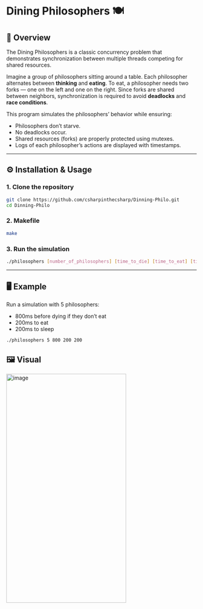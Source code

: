 # Dining Philosophers 🍽️

## 📖 Overview
The Dining Philosophers is a classic concurrency problem that demonstrates synchronization between multiple threads competing for shared resources.  

Imagine a group of philosophers sitting around a table. Each philosopher alternates between **thinking** and **eating**. To eat, a philosopher needs two forks — one on the left and one on the right. Since forks are shared between neighbors, synchronization is required to avoid **deadlocks** and **race conditions**.

This program simulates the philosophers’ behavior while ensuring:
- Philosophers don’t starve.
- No deadlocks occur.
- Shared resources (forks) are properly protected using mutexes.
- Logs of each philosopher’s actions are displayed with timestamps.

---

## ⚙️ Installation & Usage

### 1. Clone the repository
```bash
git clone https://github.com/csharpinthecsharp/Dinning-Philo.git
cd Dinning-Philo
```

### 2. Makefile
```bash
make
```

### 3. Run the simulation
```bash
./philosophers [number_of_philosophers] [time_to_die] [time_to_eat] [time_to_sleep] [optional:number_of_times_each_philosopher_must_eat]
```
---

## 🖥️ Example

Run a simulation with 5 philosophers:
- 800ms before dying if they don’t eat
- 200ms to eat
- 200ms to sleep
```bash
./philosophers 5 800 200 200
```

## 🖼️ Visual

<img width="317" height="605" alt="image" src="https://github.com/user-attachments/assets/0ba57d86-2010-4f2d-bfcf-0a78652f4aa6" />
